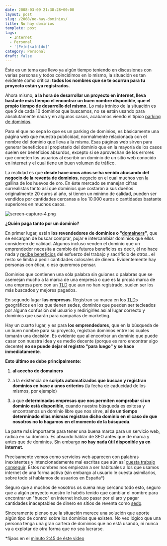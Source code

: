 ```yaml
---
date: 2008-03-09 21:38:28+00:00
layout: post
slug: /2008/no-hay-dominios/
title: No hay dominios
template: post
tags:
  - Internet
  - Personal
  - '[Pe]n[sa]n[do]'
category: Personal
draft: false
---
```


Éste es un tema que llevo ya algún tiempo teniendo en discusiones con varias personas y todos coincidimos en lo mismo, la situación es tan evidente como crítica: **todos los nombres que se te ocurran para tu proyecto están ya registrados**.

Ahora mismo, **a la hora de desarrollar un proyecto en internet, lleva bastante más tiempo el encontrar un buen nombre disponible, que el propio tiempo de desarrollo del mismo.**
Lo más irónico de la situación es que 9 de cada 10 dominios que buscamos, no se están usando para absolutamente nada y en algunos casos, acabamos viendo el típico [parking de dominios](http://en.wikipedia.org/wiki/Domain_parking).

Para el que no sepa lo que es un parking de dominios, es básicamente una página web que muestra publicidad, normalmente relacionada con el nombre del dominio  que lleva a la misma. Esas páginas web sirven para generar beneficios al propietario del dominio que en la mayoría de los casos suelen ser beneficios absurdos, excepto si se aprovechan de los errores que cometen los usuarios al escribir un dominio de un sitio web conocido en internet y el cual tiene un buen volumen de tráfico.

La realidad es que **desde hace unos años se ha venido abusando del negocio de la reventa de dominios**, negocio en el cual muchos ven la gallina de los huevos de oro.
En éste mercado se manejan cifras surrealistas tanto así que dominios que costaron a sus dueños originalmente 20 euros al año, si tienen un mínimo de calidad, pueden ser vendidos por cantidades cercanas a los 10.000 euros o cantidades bastante superiores en muchos casos.


![screen-capture-4.png](/media/screen-capture-4.png)


**¿Quién paga tanto por un dominio?**

En primer lugar, están **los revendedores de dominios o "[domainers](http://es.wikipedia.org/wiki/Domainer)"**, que se encargan de buscar comprar, pujar e intercambiar dominios que ellos consideren de calidad. Algunos incluso venden el dominio que un emprendedor necesita a cambio de futuros beneficios es decir, él no hace nada y [recibe beneficios](http://www.carlosblanco.com/2008/03/07/los-coches-de-los-domainers/) del esfuerzo del trabajo y sacrificio de otros.. el resto se limita a pedir cantidades colosales de dinero. Evidentemente hay personas con ética, o eso queremos pensar.

Dominios que contienen una sóla palabra sin guiones o palabras que se asemejan mucho a la marca de una empresa o que es la propia marca de una empresa pero con un [TLD](http://es.wikipedia.org/wiki/Dominio_de_nivel_superior) que aun no han registrado, suelen ser los más buscados y mejores pagados.

En segundo lugar **las empresas**. Registran su marca en los [TLD](http://es.wikipedia.org/wiki/Dominio_de_nivel_superior)s geográficos en los que tienen sedes, dominios que pueden ser tecleados por alguna confusión del usuario y redirigirles así al lugar correcto y dominios que usarán para campañas de marketing.

Hay un cuarto lugar, y es para **los emprendedores**, que en la búsqueda de un buen nombre para su proyecto, registran dominios entre los cuales tomarán una decisión. Es evidente que al encontrar un dominio que puede casar con nuestra idea y es medio decente (porque es raro encontrar algo decente) **no se puede dejar el registro "para luego" y se hace inmediatamente**.

**Esto último se debe principalmente**:



	
  1. **al acecho de domainers**

	
  2. a la existencia de **scripts automatizados que buscan y registran dominios en base a unos criterios** (la fecha de caducidad de los mismos, por ejemplo)

	
  3. a que **determinadas empresas que nos permiten comprobar si un dominio está disponible**, cuando nuestra búsqueda es exitosa y encontramos un dominio libre que nos sirve, **al de un tiempo determinado ellas mismas registran dicho dominio en el caso de que nosotros no lo hagamos** **en el momento de la búsqueda**.


La parte más importante para tener una buena marca para un servicio web, radica en su dominio. Es absurdo hablar de SEO antes que de marca y antes que de dominios. Sin embargo **no hay nada útil disponible ya en internet**.

Precisamente vemos como servicios web aparecen con palabras inexistentes y intencionadamente mal escritas que aún así [cuesta trabajo conseguir](http://domiteca.com/check.php?domain=libr&Comprobar=Comprobar&ext%5Bcom%5D=com&lang=esp). Éstos nombres nos empiezan a ser habituales a los que usamos internet de una forma activa (sin embargo al usuario le cuesta asimilarlos, sobre todo si hablamos de usuarios en España*)

Seguro que a muchos de vosotros os suena muy cercano todo esto,  seguro que  a algún proyecto vuestro le habéis tenido que cambiar el nombre para encontrar un "hueco" en internet  incluso pasar por el aro y pagar cantidades inaceptables de dinero en sitios de reventa como [sedo](http://sedo.com).

Sinceramente pienso que la situación merece una solución que aporte algún tipo de control sobre los dominios que existen. No veo lógico que una persona tenga una gran cartera de dominios que no está usando, ni nunca  va a explotar de otra forma que no sea lucrarse.

*fijaos en el [minuto 2:45 de éste video](http://www.youtube.com/watch?v=e9MgHuitMwU)
